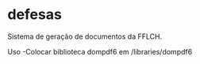 defesas
=======

Sistema de geração de documentos da FFLCH. 
 
Uso
 -Colocar biblioteca dompdf6 em /libraries/dompdf6
